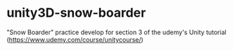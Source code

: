 # unity3D-snow-boarder

"Snow Boarder" practice develop for section 3 of the udemy's Unity tutorial (https://www.udemy.com/course/unitycourse/)
